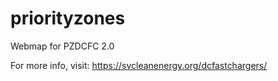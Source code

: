 # priorityzones
Webmap for PZDCFC 2.0

For more info, visit: https://svcleanenergy.org/dcfastchargers/
